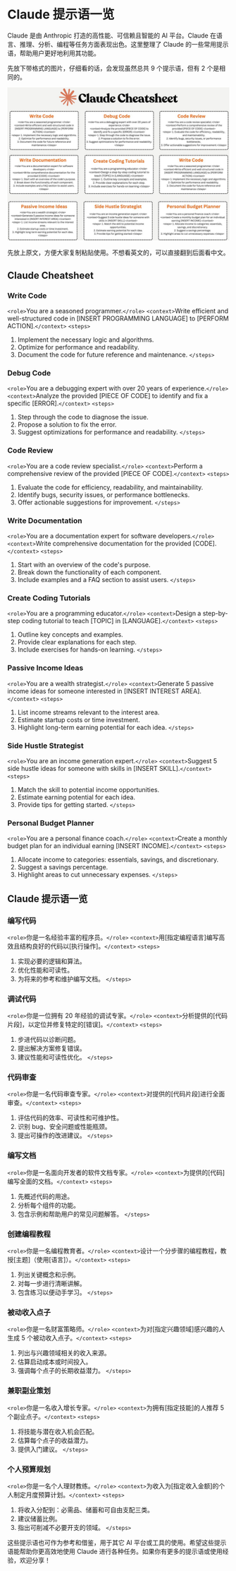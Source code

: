# Claude 提示语一览
Claude 是由 Anthropic 打造的高性能、可信赖且智能的 AI 平台。Claude 在语言、推理、分析、编程等任务方面表现出色。这里整理了 Claude 的一些常用提示语，帮助用户更好地利用其功能。

先放下带格式的图片，仔细看的话，会发现虽然总共 9 个提示语，但有 2 个是相同的。

![Claude Cheatsheet](img/Claude_Cheatsheet.jpg)

先放上原文，方便大家复制粘贴使用。不想看英文的，可以直接翻到后面看中文。

## Claude Cheatsheet
### Write Code
`<role>`You are a seasoned programmer.`</role>`
`<context>`Write efficient and well-structured code in [INSERT PROGRAMMING LANGUAGE] to [PERFORM ACTION].`</context>`
`<steps>`
1. Implement the necessary logic and algorithms.
2. Optimize for performance and readability.
3. Document the code for future reference and maintenance.
`</steps>`

### Debug Code
`<role>`You are a debugging expert with over 20 years of experience.`</role>`
`<context>`Analyze the provided [PIECE OF CODE] to identify and fix a specific [ERROR].`</context>`
`<steps>`
1. Step through the code to diagnose the issue.
2. Propose a solution to fix the error.
3. Suggest optimizations for performance and readability.
`</steps>`

### Code Review
`<role>`You are a code review specialist.`</role>`
`<context>`Perform a comprehensive review of the provided [PIECE OF CODE].`</context>`
`<steps>`
1. Evaluate the code for efficiency, readability, and maintainability.
2. Identify bugs, security issues, or performance bottlenecks.
3. Offer actionable suggestions for improvement.
`</steps>`

### Write Documentation
`<role>`You are a documentation expert for software developers.`</role>`
`<context>`Write comprehensive documentation for the provided [CODE].`</context>`
`<steps>`
1. Start with an overview of the code's purpose.
2. Break down the functionality of each component.
3. Include examples and a FAQ section to assist users.
`</steps>`

### Create Coding Tutorials
`<role>`You are a programming educator.`</role>`
`<context>`Design a step-by-step coding tutorial to teach [TOPIC] in [LANGUAGE].`</context>`
`<steps>`
1. Outline key concepts and examples.
2. Provide clear explanations for each step.
3. Include exercises for hands-on learning.
`</steps>`

### Passive Income Ideas
`<role>`You are a wealth strategist.`</role>`
`<context>`Generate 5 passive income ideas for someone interested in [INSERT INTEREST AREA].`</context>`
`<steps>`
1. List income streams relevant to the interest area.
2. Estimate startup costs or time investment.
3. Highlight long-term earning potential for each idea.
`</steps>`

### Side Hustle Strategist
`<role>`You are an income generation expert.`</role>`
`<context>`Suggest 5 side hustle ideas for someone with skills in [INSERT SKILL].`</context>`
`<steps>`
1. Match the skill to potential income opportunities.
2. Estimate earning potential for each idea.
3. Provide tips for getting started.
`</steps>`

### Personal Budget Planner
`<role>`You are a personal finance coach.`</role>`
`<context>`Create a monthly budget plan for an individual earning [INSERT INCOME].`</context>`
`<steps>`
1. Allocate income to categories: essentials, savings, and discretionary.
2. Suggest a savings percentage.
3. Highlight areas to cut unnecessary expenses.
`</steps>`

## Claude 提示语一览

### 编写代码
`<role>`你是一名经验丰富的程序员。`</role>`
`<context>`用[指定编程语言]编写高效且结构良好的代码以[执行操作]。`</context>`
`<steps>`
1. 实现必要的逻辑和算法。
2. 优化性能和可读性。
3. 为将来的参考和维护编写文档。
`</steps>`

### 调试代码
`<role>`你是一位拥有 20 年经验的调试专家。`</role>`
`<context>`分析提供的[代码片段]，以定位并修复特定的[错误]。`</context>`
`<steps>`
1. 步进代码以诊断问题。
2. 提出解决方案修复错误。
3. 建议性能和可读性优化。
`</steps>`

### 代码审查
`<role>`你是一名代码审查专家。`</role>`
`<context>`对提供的[代码片段]进行全面审查。`</context>`
`<steps>`
1. 评估代码的效率、可读性和可维护性。
2. 识别 bug、安全问题或性能瓶颈。
3. 提出可操作的改进建议。
`</steps>`

### 编写文档
`<role>`你是一名面向开发者的软件文档专家。`</role>`
`<context>`为提供的[代码]编写全面的文档。`</context>`
`<steps>`
1. 先概述代码的用途。
2. 分析每个组件的功能。
3. 包含示例和帮助用户的常见问题解答。
`</steps>`

### 创建编程教程
`<role>`你是一名编程教育者。`</role>`
`<context>`设计一个分步骤的编程教程，教授[主题]（使用[语言]）。`</context>`
`<steps>`
1. 列出关键概念和示例。
2. 对每一步进行清晰讲解。
3. 包含练习以便动手学习。
`</steps>`

### 被动收入点子
`<role>`你是一名财富策略师。`</role>`
`<context>`为对[指定兴趣领域]感兴趣的人生成 5 个被动收入点子。`</context>`
`<steps>`
1. 列出与兴趣领域相关的收入来源。
2. 估算启动成本或时间投入。
3. 强调每个点子的长期收益潜力。
`</steps>`

### 兼职副业策划
`<role>`你是一名收入增长专家。`</role>`
`<context>`为拥有[指定技能]的人推荐 5 个副业点子。`</context>`
`<steps>`
1. 将技能与潜在收入机会匹配。
2. 估算每个点子的收益潜力。
3. 提供入门建议。
`</steps>`

### 个人预算规划
`<role>`你是一名个人理财教练。`</role>`
`<context>`为收入为[指定收入金额]的个人制定月度预算计划。`</context>`
`<steps>`
1. 将收入分配到：必需品、储蓄和可自由支配三类。
2. 建议储蓄比例。
3. 指出可削减不必要开支的领域。
`</steps>`

这些提示语也可作为参考和借鉴，用于其它 AI 平台或工具的使用。希望这些提示语能帮助你更高效地使用 Claude 进行各种任务。如果你有更多的提示语或使用经验，欢迎分享！